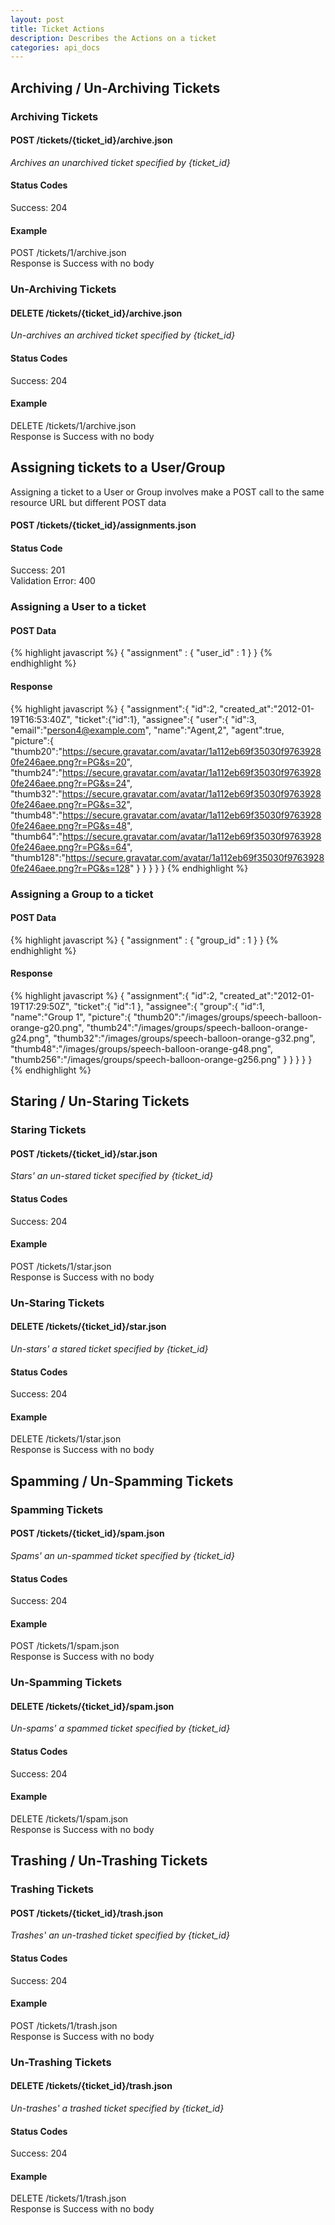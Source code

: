 ```yaml
---
layout: post
title: Ticket Actions
description: Describes the Actions on a ticket
categories: api_docs
---
```


Archiving / Un-Archiving Tickets
--------------------------------
### Archiving Tickets
#### POST /tickets/{ticket\_id}/archive.json
*Archives an unarchived ticket specified by {ticket\_id}*

#### Status Codes
Success: 204  

#### Example
POST /tickets/1/archive.json  
Response is Success with no body

### Un-Archiving Tickets
#### DELETE /tickets/{ticket\_id}/archive.json
*Un-archives an archived ticket specified by {ticket\_id}*

#### Status Codes
Success: 204  

#### Example
DELETE /tickets/1/archive.json  
Response is Success with no body

Assigning tickets to a User/Group
---------------------------------
Assigning a ticket to a User or Group involves make a POST call to the
same resource URL but different POST data

#### POST /tickets/{ticket\_id}/assignments.json

#### Status Code
Success: 201  
Validation Error: 400

### Assigning a User to a ticket

#### POST Data

{% highlight javascript %}
  {
    "assignment" : {
      "user_id" : 1
    }
  }
{% endhighlight %}
  

#### Response

{% highlight javascript %}
  {
    "assignment":{
      "id":2,
      "created_at":"2012-01-19T16:53:40Z",
      "ticket":{"id":1},
      "assignee":{
        "user":{
          "id":3,
          "email":"person4@example.com",
          "name":"Agent,2",
          "agent":true,
          "picture":{
            "thumb20":"https://secure.gravatar.com/avatar/1a112eb69f35030f97639280fe246aee.png?r=PG&s=20",
            "thumb24":"https://secure.gravatar.com/avatar/1a112eb69f35030f97639280fe246aee.png?r=PG&s=24",
            "thumb32":"https://secure.gravatar.com/avatar/1a112eb69f35030f97639280fe246aee.png?r=PG&s=32",
            "thumb48":"https://secure.gravatar.com/avatar/1a112eb69f35030f97639280fe246aee.png?r=PG&s=48",
            "thumb64":"https://secure.gravatar.com/avatar/1a112eb69f35030f97639280fe246aee.png?r=PG&s=64",
            "thumb128":"https://secure.gravatar.com/avatar/1a112eb69f35030f97639280fe246aee.png?r=PG&s=128"
          }
        }
      }
    }
  }
{% endhighlight %}

### Assigning a Group to a ticket

#### POST Data


{% highlight javascript %}
  {
    "assignment" : {
      "group_id" : 1
    }
  }
{% endhighlight %}

#### Response

{% highlight javascript %}
  {
    "assignment":{
      "id":2,
      "created_at":"2012-01-19T17:29:50Z",
      "ticket":{
        "id":1
      },
      "assignee":{
        "group":{
          "id":1,
          "name":"Group 1",
          "picture":{
            "thumb20":"/images/groups/speech-balloon-orange-g20.png",
            "thumb24":"/images/groups/speech-balloon-orange-g24.png",
            "thumb32":"/images/groups/speech-balloon-orange-g32.png",
            "thumb48":"/images/groups/speech-balloon-orange-g48.png",
            "thumb256":"/images/groups/speech-balloon-orange-g256.png"
          }
        }
      }
    }
  }
{% endhighlight %}


Staring / Un-Staring Tickets
-----------------------------

### Staring Tickets

#### POST /tickets/{ticket\_id}/star.json
*Stars' an un-stared ticket specified by {ticket\_id}*

#### Status Codes
Success: 204  

#### Example
POST /tickets/1/star.json  
Response is Success with no body

### Un-Staring Tickets
#### DELETE /tickets/{ticket\_id}/star.json
*Un-stars' a stared ticket specified by {ticket\_id}*

#### Status Codes
Success: 204  

#### Example
DELETE /tickets/1/star.json  
Response is Success with no body

Spamming / Un-Spamming Tickets
------------------------------

### Spamming Tickets
#### POST /tickets/{ticket\_id}/spam.json
*Spams' an un-spammed ticket specified by {ticket\_id}*

#### Status Codes
Success: 204

#### Example
POST /tickets/1/spam.json  
Response is Success with no body

### Un-Spamming Tickets
#### DELETE /tickets/{ticket\_id}/spam.json
*Un-spams' a spammed ticket specified by {ticket\_id}*

#### Status Codes
Success: 204

#### Example
DELETE /tickets/1/spam.json  
Response is Success with no body

Trashing / Un-Trashing Tickets
------------------------------

### Trashing Tickets
#### POST /tickets/{ticket\_id}/trash.json
*Trashes' an un-trashed ticket specified by {ticket\_id}*

#### Status Codes
Success: 204

#### Example
POST /tickets/1/trash.json  
Response is Success with no body

### Un-Trashing Tickets
#### DELETE /tickets/{ticket\_id}/trash.json
*Un-trashes' a trashed ticket specified by {ticket\_id}*

#### Status Codes
Success: 204

#### Example
DELETE /tickets/1/trash.json  
Response is Success with no body